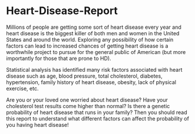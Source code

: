# Heart-Disease-Report

Millions of people are getting some sort of heart disease every year and heart disease is the biggest killer of both men and women in the United States and around the world. Exploring any possibility of how certain factors can lead to increased chances of getting heart disease is a worthwhile project to pursue for the general public of American (but more importantly for those that are prone to HD). 

Statistical analysis has identified many risk factors associated with heart disease such as age, blood pressure, total cholesterol, diabetes, hypertension, family history of heart disease, obesity, lack of physical exercise, etc. 

Are you or your loved one worried about heart disease? Have your cholesterol test results come higher than normal? Is there a genetic probability of heart disease that runs in your family? Then you should read this report to understand what different factors can affect the probability of you having heart disease!
